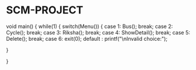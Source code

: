 # SCM-PROJECT
void main()
{
 while(1)
 {
  switch(Menu())
  {
   case 1:
  Bus();
  break;
   case 2:
  Cycle();
  break;
   case 3:
  Riksha();
  break;
   case 4:
  ShowDetail();
  break;
   case 5:
  Delete();
  break;
   case 6:
  exit(0);
   default :
 printf("\nInvalid choice:");

  }
  
 }
